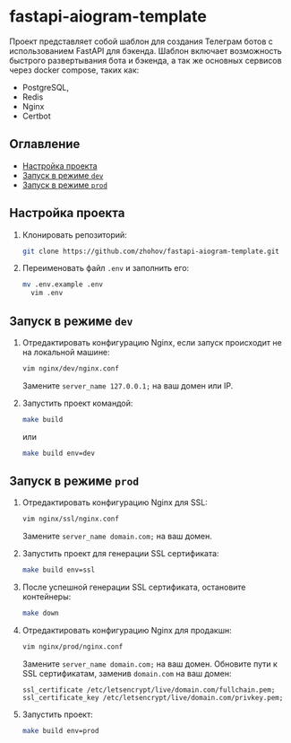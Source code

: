 # fastapi-aiogram-template

Проект представляет собой шаблон для создания Телеграм ботов с использованием FastAPI для бэкенда. 
Шаблон включает возможность быстрого развертывания бота и бэкенда, а так же основных сервисов через docker compose, таких как:
* PostgreSQL, 
* Redis
* Nginx
* Certbot

## Оглавление

* [Настройка проекта](#set_up)
* [Запуск в режиме `dev`](#dev)
* [Запуск в режиме `prod`](#prod)


## Настройка проекта <a name="set_up"></a>

1. Клонировать репозиторий:
    ```bash
    git clone https://github.com/zhohov/fastapi-aiogram-template.git
    ```

2. Переименовать файл `.env` и заполнить его:
    ```bash
    mv .env.example .env
	  vim .env
    ```

## Запуск в режиме `dev` <a name="dev"></a>

1. Отредактировать конфигурацию Nginx, если запуск происходит не на локальной машине:
    ```bash
    vim nginx/dev/nginx.conf
    ```
    Замените `server_name 127.0.0.1;` на ваш домен или IP.

2. Запустить проект командой:
    ```bash
    make build
    ```
    или
    ```bash
    make build env=dev
    ```

## Запуск в режиме `prod` <a name="prod"></a>

1. Отредактировать конфигурацию Nginx для SSL:
    ```bash
    vim nginx/ssl/nginx.conf
    ```
    Замените `server_name domain.com;` на ваш домен.

2. Запустить проект для генерации SSL сертификата:
    ```bash
    make build env=ssl
    ```

3. После успешной генерации SSL сертификата, остановите контейнеры:
    ```bash
    make down
    ```

4. Отредактировать конфигурацию Nginx для продакшн:
    ```bash
    vim nginx/prod/nginx.conf
    ```
    Замените `server_name domain.com;` на ваш домен. Обновите пути к SSL сертификатам, заменив `domain.com` на ваш домен:
    ```nginx
    ssl_certificate /etc/letsencrypt/live/domain.com/fullchain.pem;
    ssl_certificate_key /etc/letsencrypt/live/domain.com/privkey.pem;
    ```

5. Запустить проект:
    ```bash
    make build env=prod
    ```
